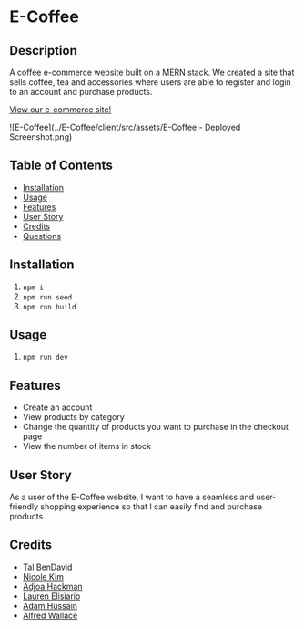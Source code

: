 # E-Coffee

## Description
A coffee e-commerce website built on a MERN stack. We created a site that sells coffee, tea and accessories where users are able to register and login to an account and purchase products. 

[View our e-commerce site!](https://e-coffee-7d6cb3a5dc4c.herokuapp.com/)

![E-Coffee](../E-Coffee/client/src/assets/E-Coffee - Deployed Screenshot.png)

## Table of Contents

- [Installation](#installation)
- [Usage](#usage)
- [Features](#features)
- [User Story](#user-story)
- [Credits](#credits)
- [Questions](#questions)


## Installation
1. `npm i`
2. `npm run seed`
3. `npm run build`

## Usage
1. `npm run dev`

## Features
* Create an account
* View products by category
* Change the quantity of products you want to purchase in the checkout page
* View the number of items in stock

## User Story
As a user of the E-Coffee website, I want to have a seamless and user-friendly shopping experience so that I can easily find and purchase products.

## Credits
- [Tal BenDavid](https://github.com/talbdbd)
- [Nicole Kim](https://github.com/nicolehekim)
- [Adjoa Hackman](https://github.com/AdjoaHackman)
- [Lauren Elisiario](https://github.com/lelisiario)
- [Adam Hussain](https://github.com/adamh1223)
- [Alfred Wallace](https://github.com/alfwall)


